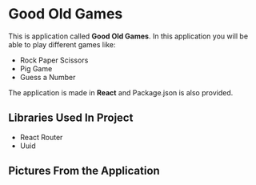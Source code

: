 # Good Old Games

This is application called **Good Old Games**. In this application you will be able to play different games like:

- Rock Paper Scissors
- Pig Game
- Guess a Number

The application is made in **React** and Package.json is also provided.

## Libraries Used In Project

- React Router
- Uuid

## Pictures From the Application
